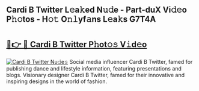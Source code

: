 ## Cardi B Twitter L𝚎a𝚔ed N𝚞𝚍e - Part-duX Vi𝚍𝚎o P𝚑𝚘tos - H𝚘𝚝 O𝚗𝚕yf𝚊ns L𝚎a𝚔s G7T4A

# <h2><a href="http://kf6pomw.oniu.top/?m=Cardi+B+Twitter">🔗👉 🔴 Cardi B Twitter P𝚑ot𝚘𝚜 V𝚒d𝚎o</a></h2>

[![Cardi B Twitter Nu𝚍e𝚜](https://i.imgur.com/0qMVB7G.gif)](http://kf6pomw.oniu.top/?m=Cardi+B+Twitter)
Social media influencer Cardi B Twitter, famed for publishing dance and lifestyle information, featuring presentations and blogs. Visionary designer Cardi B Twitter, famed for their innovative and inspiring designs in the world of fashion.  
